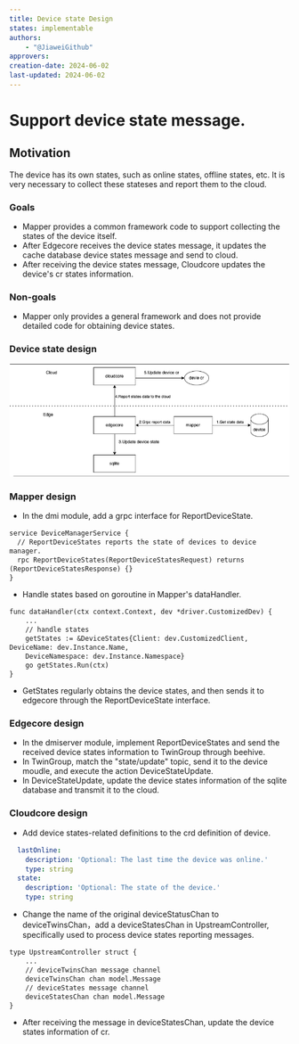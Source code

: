 ```yaml
---
title: Device state Design
states: implementable
authors:
    - "@JiaweiGithub"
approvers:
creation-date: 2024-06-02
last-updated: 2024-06-02
---
```


# Support device state message.

## Motivation
The device has its own states, such as online states, offline states, etc. It is very necessary to collect these stateses and report them to the cloud.
### Goals
- Mapper provides a common framework code to support collecting the states of the device itself.
- After Edgecore receives the device states message, it updates the cache database device states message and 
  send to cloud.
- After receiving the device states message, Cloudcore updates the device's cr states information.

### Non-goals
- Mapper only provides a general framework and does not provide detailed code for obtaining device states.

### Device state design
<img src="../images/device-crd/device-state.png">

### Mapper design
- In the dmi module, add a grpc interface for ReportDeviceState.
```golang
service DeviceManagerService {
  // ReportDeviceStates reports the state of devices to device manager.
  rpc ReportDeviceStates(ReportDeviceStatesRequest) returns (ReportDeviceStatesResponse) {}
}
```
- Handle states based on goroutine in Mapper's dataHandler.
```golang
func dataHandler(ctx context.Context, dev *driver.CustomizedDev) {
    ...
    // handle states
    getStates := &DeviceStates{Client: dev.CustomizedClient, DeviceName: dev.Instance.Name,
    DeviceNamespace: dev.Instance.Namespace}
    go getStates.Run(ctx)
}
```
- GetStates regularly obtains the device states, and then sends it to edgecore through the ReportDeviceState 
  interface.


### Edgecore design
- In the dmiserver module, implement ReportDeviceStates and send the received device states information to TwinGroup through beehive.
- In TwinGroup, match the "state/update" topic, send it to the device moudle, and execute the action DeviceStateUpdate.
- In DeviceStateUpdate, update the device states information of the sqlite database and transmit it to the cloud.



### Cloudcore design    
- Add device states-related definitions to the crd definition of device.
```yaml
  lastOnline:
    description: 'Optional: The last time the device was online.'
    type: string
  state:
    description: 'Optional: The state of the device.'
    type: string
```
- Change the name of the original deviceStatusChan to deviceTwinsChan，add a deviceStatesChan in UpstreamController, 
specifically used to process device states reporting messages.
```Golang 
type UpstreamController struct {
    ...
    // deviceTwinsChan message channel
    deviceTwinsChan chan model.Message
    // deviceStates message channel
    deviceStatesChan chan model.Message
}
```
- After receiving the message in deviceStatesChan, update the device states information of cr.
